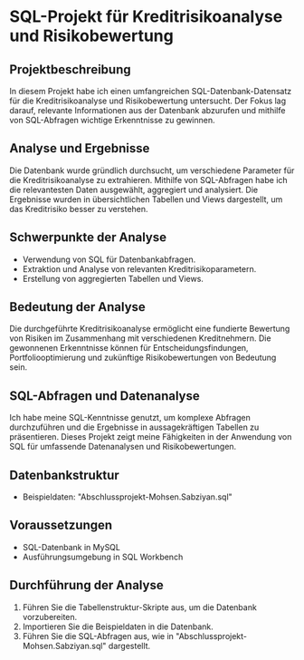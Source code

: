 # SQL-Projekt für Kreditrisikoanalyse und Risikobewertung

## Projektbeschreibung

In diesem Projekt habe ich einen umfangreichen SQL-Datenbank-Datensatz für die Kreditrisikoanalyse und Risikobewertung untersucht. Der Fokus lag darauf, relevante Informationen aus der Datenbank abzurufen und mithilfe von SQL-Abfragen wichtige Erkenntnisse zu gewinnen.

## Analyse und Ergebnisse

Die Datenbank wurde gründlich durchsucht, um verschiedene Parameter für die Kreditrisikoanalyse zu extrahieren. Mithilfe von SQL-Abfragen habe ich die relevantesten Daten ausgewählt, aggregiert und analysiert. Die Ergebnisse wurden in übersichtlichen Tabellen und Views dargestellt, um das Kreditrisiko besser zu verstehen.

## Schwerpunkte der Analyse

- Verwendung von SQL für Datenbankabfragen.
- Extraktion und Analyse von relevanten Kreditrisikoparametern.
- Erstellung von aggregierten Tabellen und Views.

## Bedeutung der Analyse

Die durchgeführte Kreditrisikoanalyse ermöglicht eine fundierte Bewertung von Risiken im Zusammenhang mit verschiedenen Kreditnehmern. Die gewonnenen Erkenntnisse können für Entscheidungsfindungen, Portfoliooptimierung und zukünftige Risikobewertungen von Bedeutung sein.

## SQL-Abfragen und Datenanalyse

Ich habe meine SQL-Kenntnisse genutzt, um komplexe Abfragen durchzuführen und die Ergebnisse in aussagekräftigen Tabellen zu präsentieren. Dieses Projekt zeigt meine Fähigkeiten in der Anwendung von SQL für umfassende Datenanalysen und Risikobewertungen.

## Datenbankstruktur


- Beispieldaten: "Abschlussprojekt-Mohsen.Sabziyan.sql"

## Voraussetzungen

- SQL-Datenbank in MySQL
- Ausführungsumgebung in SQL Workbench

## Durchführung der Analyse

1. Führen Sie die Tabellenstruktur-Skripte aus, um die Datenbank vorzubereiten.
2. Importieren Sie die Beispieldaten in die Datenbank.
3. Führen Sie die SQL-Abfragen aus, wie in "Abschlussprojekt-Mohsen.Sabziyan.sql" dargestellt.

